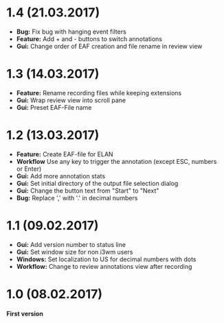 # 1.4 (21.03.2017)
* **Bug:** Fix bug with hanging event filters
* **Feature:** Add + and - buttons to switch annotations
* **Gui:** Change order of EAF creation and file rename in review view

# 1.3 (14.03.2017)
* **Feature:** Rename recording files while keeping extensions
* **Gui:** Wrap review view into scroll pane
* **Gui:** Preset EAF-File name

# 1.2 (13.03.2017)
* **Feature:** Create EAF-file for ELAN
* **Workflow** Use any key to trigger the annotation (except ESC, numbers or Enter)
* **Gui:** Add more annotation stats
* **Gui:** Set initial directory of the output file selection dialog
* **Gui:** Change the button text from "Start" to "Next"
* **Bug:** Replace ',' with '.' in decimal numbers

# 1.1 (09.02.2017)
* **Gui:** Add version number to status line
* **Gui:** Set window size for non i3wm users
* **Windows:** Set localization to US for decimal numbers with dots
* **Workflow:** Change to review annotations view after recording

# 1.0 (08.02.2017)
#### First version
